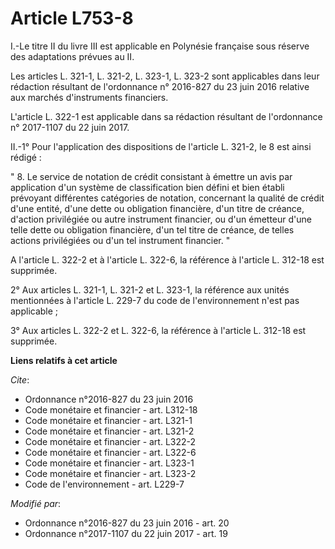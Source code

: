 # Article L753-8

I.-Le titre II du livre III est applicable en Polynésie française sous réserve des adaptations prévues au II.

Les articles L. 321-1, L. 321-2, L. 323-1, L. 323-2 sont applicables dans leur rédaction résultant de l'ordonnance n°
2016-827 du 23 juin 2016 relative aux marchés d'instruments financiers.

L'article L. 322-1 est applicable dans sa rédaction résultant de l'ordonnance n° 2017-1107 du 22 juin 2017.

II.-1° Pour l'application des dispositions de l'article L. 321-2, le 8 est ainsi rédigé :

" 8. Le service de notation de crédit consistant à émettre un avis par application d'un système de classification bien défini
et bien établi prévoyant différentes catégories de notation, concernant la qualité de crédit d'une entité, d'une dette ou
obligation financière, d'un titre de créance, d'action privilégiée ou autre instrument financier, ou d'un émetteur d'une
telle dette ou obligation financière, d'un tel titre de créance, de telles actions privilégiées ou d'un tel instrument
financier. "

A l'article L. 322-2 et à l'article L. 322-6, la référence à l'article L. 312-18 est supprimée.

2° Aux articles L. 321-1, L. 321-2 et L. 323-1, la référence aux unités mentionnées à l'article L. 229-7 du code de
l'environnement n'est pas applicable ;

3° Aux articles L. 322-2 et L. 322-6, la référence à l'article L. 312-18 est supprimée.

**Liens relatifs à cet article**

_Cite_:

  - Ordonnance n°2016-827 du 23 juin 2016
  - Code monétaire et financier - art. L312-18
  - Code monétaire et financier - art. L321-1
  - Code monétaire et financier - art. L321-2
  - Code monétaire et financier - art. L322-2
  - Code monétaire et financier - art. L322-6
  - Code monétaire et financier - art. L323-1
  - Code monétaire et financier - art. L323-2
  - Code de l'environnement - art. L229-7

_Modifié par_:

  - Ordonnance n°2016-827 du 23 juin 2016 - art. 20
  - Ordonnance n°2017-1107 du 22 juin 2017 - art. 19
